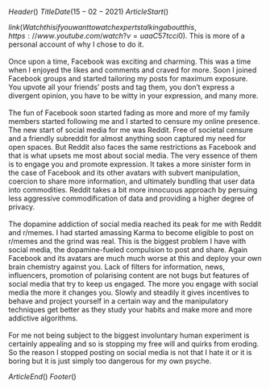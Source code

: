 $Header()$
$TitleDate(15-02-2021)$
$ArticleStart()$

$link(Watch this if you want to watch experts talking about this,https://www.youtube.com/watch?v=uaaC57tcci0)$. This is more of a personal account of why I chose to do it.
<br><br>
Once upon a time, Facebook was exciting and charming. This was a time when I enjoyed the likes and comments and craved for more. Soon I joined Facebook groups and started tailoring my posts for maximum exposure. You upvote all your friends’ posts and tag them, you don’t express a divergent opinion, you have to be witty in your expression, and many more. 
<br><br>
The fun of Facebook soon started fading as more and more of my family members started following me and I started to censure my online presence. The new start of social media for me was Reddit. Free of societal censure and a friendly subreddit for almost anything soon captured my need for open spaces. But Reddit also faces the same restrictions as Facebook and that is what upsets me most about social media. The very essence of them is to engage you and promote expression. It takes a more sinister form in the case of Facebook and its other avatars with subvert manipulation, coercion to share more information, and ultimately bundling that user data into commodities. Reddit takes a bit more innocuous approach by persuing less aggressive commodification of data and providing a higher degree of privacy.
<br><br>
The dopamine addiction of social media reached its peak for me with Reddit and r/memes. I had started amassing Karma to become eligible to post on r/memes and the grind was real. This is the biggest problem I have with social media, the dopamine-fueled compulsion to post and share. Again Facebook and its avatars are much much worse at this and deploy your own brain chemistry against you. Lack of filters for information, news, influencers, promotion of polarising content are not bugs but features of social media that try to keep us engaged. The more you engage with social media the more it changes you. Slowly and steadily it gives incentives to behave and project yourself in a certain way and the manipulatory techniques get better as they study your habits and make more and more addictive algorithms.
<br><br>
For me not being subject to the biggest involuntary human experiment is certainly appealing and so is stopping my free will and quirks from eroding. So the reason I stopped posting on social media is not that I hate it or it is boring but it is just simply too dangerous for my own psyche.

$ArticleEnd()$
$Footer()$
